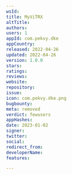 ```yaml
---
wsId: 
title: MyViTRX
altTitle: 
authors: 
users: 1
appId: com.pekvy.dke
appCountry: 
released: 2022-04-26
updated: 2022-04-26
version: 1.0.0
stars: 
ratings: 
reviews: 
website: 
repository: 
issue: 
icon: com.pekvy.dke.png
bugbounty: 
meta: removed
verdict: fewusers
appHashes: 
date: 2023-01-02
signer: 
twitter: 
social: 
redirect_from: 
developerName: 
features: 

---
```


